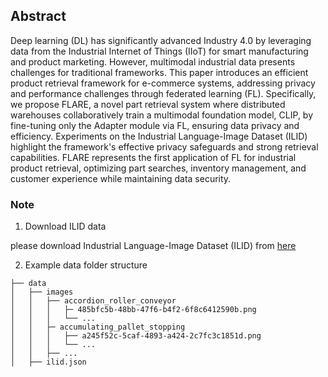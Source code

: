 ## Abstract
Deep learning (DL) has significantly advanced Industry $4.0$ by leveraging data from the Industrial Internet of Things (IIoT) for smart manufacturing and product marketing. However, multimodal industrial data presents challenges for traditional frameworks. This paper introduces an efficient product retrieval framework for e-commerce systems, addressing privacy and performance challenges through federated learning (FL). Specifically, we propose FLARE, a novel part retrieval system where distributed warehouses collaboratively train a multimodal foundation model, CLIP, by fine-tuning only the Adapter module via FL, ensuring data privacy and efficiency. Experiments on the Industrial Language-Image Dataset (ILID) highlight the framework's effective privacy safeguards and strong retrieval capabilities. FLARE represents the first application of FL for industrial product retrieval, optimizing part searches, inventory management, and customer experience while maintaining data security.


### Note
1. Download ILID data

please download Industrial Language-Image Dataset (ILID) from [here](https://github.com/kenomo/industrial-clip)

2. Example data folder structure
   
```
├── data
│   ├── images
│   │   ├── accordion_roller_conveyor
│   │   │   ├─ 485bfc5b-48bb-47f6-b4f2-6f8c6412590b.png
│   │   │   └── ...
│   │   ├─ accumulating_pallet_stopping
│   │   │   ├── a245f52c-5caf-4893-a424-2c7fc3c1851d.png
│   │   │   └── ...
│   │   ├── ...
│   ├── ilid.json
```
   
